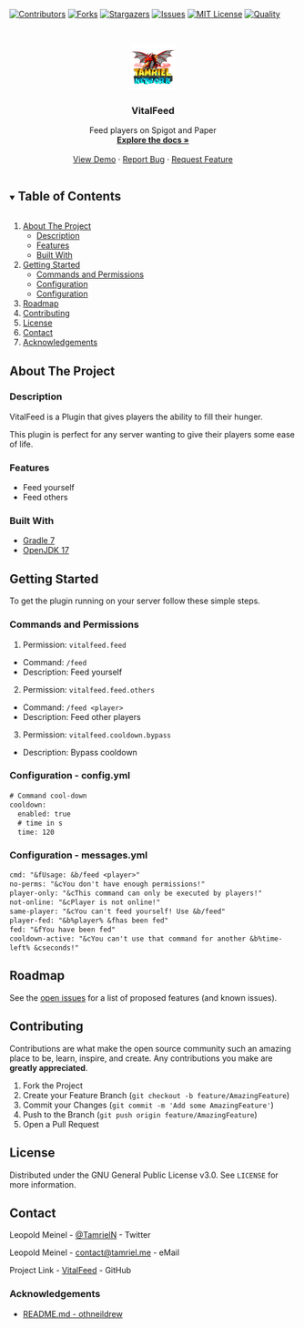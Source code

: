 <!-- PROJECT SHIELDS -->
[![Contributors][contributors-shield]][contributors-url]
[![Forks][forks-shield]][forks-url]
[![Stargazers][stars-shield]][stars-url]
[![Issues][issues-shield]][issues-url]
[![MIT License][license-shield]][license-url]
[![Quality][quality-shield]][quality-url]

<!-- PROJECT LOGO -->
<!--suppress ALL -->
<br />
<p align="center">
  <a href="https://github.com/TamrielNetwork/VitalFeed">
    <img src="images/logo.png" alt="Logo" width="80" height="80">
  </a>

<h3 align="center">VitalFeed</h3>

  <p align="center">
    Feed players on Spigot and Paper
    <br />
    <a href="https://github.com/TamrielNetwork/VitalFeed"><strong>Explore the docs »</strong></a>
    <br />
    <br />
    <a href="https://github.com/TamrielNetwork/VitalFeed">View Demo</a>
    ·
    <a href="https://github.com/TamrielNetwork/VitalFeed/issues">Report Bug</a>
    ·
    <a href="https://github.com/TamrielNetwork/VitalFeed/issues">Request Feature</a>
  </p>

<!-- TABLE OF CONTENTS -->
<details open="open">
  <summary><h2 style="display: inline-block">Table of Contents</h2></summary>
  <ol>
    <li>
      <a href="#about-the-project">About The Project</a>
      <ul>
        <li><a href="#description">Description</a></li>
        <li><a href="#features">Features</a></li>
        <li><a href="#built-with">Built With</a></li>
      </ul>
    </li>
    <li>
      <a href="#getting-started">Getting Started</a>
      <ul>
        <li><a href="#commands-and-permissions">Commands and Permissions</a></li>
        <li><a href="#configuration - config.yml">Configuration</a></li>
		<li><a href="#configuration - messages.yml">Configuration</a></li>
      </ul>
    </li>
    <li><a href="#roadmap">Roadmap</a></li>
    <li><a href="#contributing">Contributing</a></li>
    <li><a href="#license">License</a></li>
    <li><a href="#contact">Contact</a></li>
    <li><a href="#acknowledgements">Acknowledgements</a></li>
  </ol>
</details>

<!-- ABOUT THE PROJECT -->

## About The Project

### Description

VitalFeed is a Plugin that gives players the ability to fill their hunger.

This plugin is perfect for any server wanting to give their players some ease of life.

### Features

* Feed yourself
* Feed others

### Built With

* [Gradle 7](https://docs.gradle.org/7.4/release-notes.html)
* [OpenJDK 17](https://openjdk.java.net/projects/jdk/17/)

<!-- GETTING STARTED -->

## Getting Started

To get the plugin running on your server follow these simple steps.

### Commands and Permissions

1. Permission: `vitalfeed.feed`

* Command: `/feed`
* Description: Feed yourself

2. Permission: `vitalfeed.feed.others`

* Command: `/feed <player>`
* Description: Feed other players

3. Permission: `vitalfeed.cooldown.bypass`

* Description: Bypass cooldown

### Configuration - config.yml

```
# Command cool-down
cooldown:
  enabled: true
  # time in s
  time: 120
```

### Configuration - messages.yml

```
cmd: "&fUsage: &b/feed <player>"
no-perms: "&cYou don't have enough permissions!"
player-only: "&cThis command can only be executed by players!"
not-online: "&cPlayer is not online!"
same-player: "&cYou can't feed yourself! Use &b/feed"
player-fed: "&b%player% &fhas been fed"
fed: "&fYou have been fed"
cooldown-active: "&cYou can't use that command for another &b%time-left% &cseconds!"
```

<!-- ROADMAP -->

## Roadmap

See the [open issues](https://github.com/TamrielNetwork/VitalFeed/issues) for a list of proposed features (and known
issues).

<!-- CONTRIBUTING -->

## Contributing

Contributions are what make the open source community such an amazing place to be, learn, inspire, and create. Any
contributions you make are **greatly appreciated**.

1. Fork the Project
2. Create your Feature Branch (`git checkout -b feature/AmazingFeature`)
3. Commit your Changes (`git commit -m 'Add some AmazingFeature'`)
4. Push to the Branch (`git push origin feature/AmazingFeature`)
5. Open a Pull Request

<!-- LICENSE -->

## License

Distributed under the GNU General Public License v3.0. See `LICENSE` for more information.

<!-- CONTACT -->

## Contact

Leopold Meinel - [@TamrielN](https://twitter.com/TamrielN) - Twitter

Leopold Meinel - [contact@tamriel.me](mailto:contact@tamriel.me) - eMail

Project Link - [VitalFeed](https://github.com/TamrielNetwork/VitalFeed) - GitHub

<!-- ACKNOWLEDGEMENTS -->

### Acknowledgements

* [README.md - othneildrew](https://github.com/othneildrew/Best-README-Template)

<!-- MARKDOWN LINKS & IMAGES -->

[contributors-shield]: https://img.shields.io/github/contributors-anon/TamrielNetwork/VitalFeed?style=for-the-badge

[contributors-url]: https://github.com/TamrielNetwork/VitalFeed/graphs/contributors

[forks-shield]: https://img.shields.io/github/forks/TamrielNetwork/VitalFeed?label=Forks&style=for-the-badge

[forks-url]: https://github.com/TamrielNetwork/VitalFeed/network/members

[stars-shield]: https://img.shields.io/github/stars/TamrielNetwork/VitalFeed?style=for-the-badge

[stars-url]: https://github.com/TamrielNetwork/VitalFeed/stargazers

[issues-shield]: https://img.shields.io/github/issues/TamrielNetwork/VitalFeed?style=for-the-badge

[issues-url]: https://github.com/TamrielNetwork/VitalFeed/issues

[license-shield]: https://img.shields.io/github/license/TamrielNetwork/VitalFeed?style=for-the-badge

[license-url]: https://github.com/TamrielNetwork/VitalFeed/blob/main/LICENSE

[quality-shield]: https://img.shields.io/codefactor/grade/github/TamrielNetwork/VitalFeed?style=for-the-badge

[quality-url]: https://www.codefactor.io/repository/github/TamrielNetwork/VitalFeed
